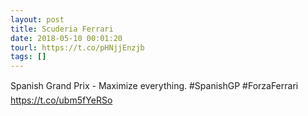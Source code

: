 ```yaml
---
layout: post
title: Scuderia Ferrari
date: 2018-05-10 00:01:20
tourl: https://t.co/pHNjjEnzjb
tags: []
---
```

Spanish Grand Prix - Maximize everything. #SpanishGP #ForzaFerrari https://t.co/ubm5fYeRSo